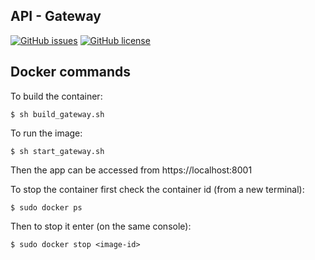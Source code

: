 ## API - Gateway
[![GitHub issues](https://img.shields.io/github/issues/Fifiuba/api-gateway-service)](https://github.com/Fifiuba/api-gateway-service/issues)
[![GitHub license](https://img.shields.io/github/license/Fifiuba/api-gateway-service)](https://github.com/Fifiuba/api-gateway-service/blob/main/LICENSE)


## Docker commands

To build the container:  

```
$ sh build_gateway.sh
```

To run the image:  

```
$ sh start_gateway.sh
```

Then the app can be accessed from https://localhost:8001  

To stop the container first check the container id (from a new terminal):  
 
```
$ sudo docker ps
```

Then to stop it enter (on the same console):  

```
$ sudo docker stop <image-id>
```